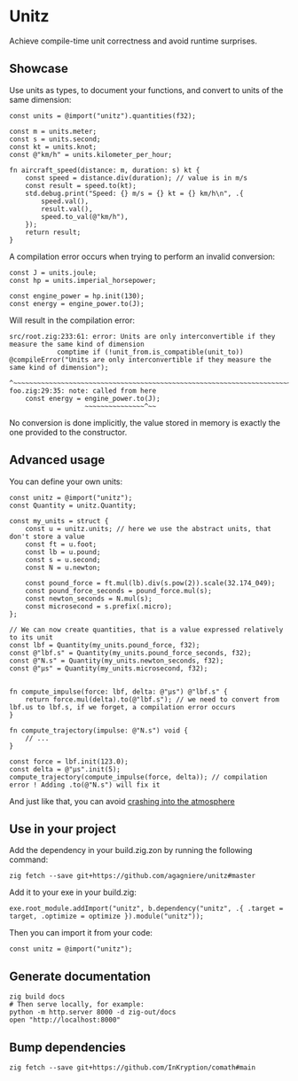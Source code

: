 # Unitz

Achieve compile-time unit correctness and avoid runtime surprises.

## Showcase

Use units as types, to document your functions, and convert to units of the same dimension:

```zig
const units = @import("unitz").quantities(f32);

const m = units.meter;
const s = units.second;
const kt = units.knot;
const @"km/h" = units.kilometer_per_hour;

fn aircraft_speed(distance: m, duration: s) kt {
	const speed = distance.div(duration); // value is in m/s
	const result = speed.to(kt);
	std.debug.print("Speed: {} m/s = {} kt = {} km/h\n", .{
		speed.val(),
		result.val(),
		speed.to_val(@"km/h"),
	});
	return result;
}
```

A compilation error occurs when trying to perform an invalid conversion:

```zig
const J = units.joule;
const hp = units.imperial_horsepower;

const engine_power = hp.init(130);
const energy = engine_power.to(J);
```
Will result in the compilation error:
```zig
src/root.zig:233:61: error: Units are only interconvertible if they measure the same kind of dimension
            comptime if (!unit_from.is_compatible(unit_to)) @compileError("Units are only interconvertible if they measure the same kind of dimension");
                                                            ^~~~~~~~~~~~~~~~~~~~~~~~~~~~~~~~~~~~~~~~~~~~~~~~~~~~~~~~~~~~~~~~~~~~~~~~~~~~~~~~~~~~~~~~~~~
foo.zig:29:35: note: called from here
    const energy = engine_power.to(J);
                   ~~~~~~~~~~~~~~~^~~
```

No conversion is done implicitly, the value stored in memory is exactly the one provided to the constructor.

## Advanced usage

You can define your own units:

```zig
const unitz = @import("unitz");
const Quantity = unitz.Quantity;

const my_units = struct {
	const u = unitz.units; // here we use the abstract units, that don't store a value
	const ft = u.foot;
	const lb = u.pound;
	const s = u.second;
	const N = u.newton;

	const pound_force = ft.mul(lb).div(s.pow(2)).scale(32.174_049);
	const pound_force_seconds = pound_force.mul(s);
	const newton_seconds = N.mul(s);
	const microsecond = s.prefix(.micro);
};

// We can now create quantities, that is a value expressed relatively to its unit
const lbf = Quantity(my_units.pound_force, f32);
const @"lbf.s" = Quantity(my_units.pound_force_seconds, f32);
const @"N.s" = Quantity(my_units.newton_seconds, f32);
const @"μs" = Quantity(my_units.microsecond, f32);


fn compute_impulse(force: lbf, delta: @"μs") @"lbf.s" {
	return force.mul(delta).to(@"lbf.s"); // we need to convert from lbf.us to lbf.s, if we forget, a compilation error occurs
}

fn compute_trajectory(impulse: @"N.s") void {
	// ...
}

const force = lbf.init(123.0);
const delta = @"μs".init(5);
compute_trajectory(compute_impulse(force, delta)); // compilation error ! Adding .to(@"N.s") will fix it
```

And just like that, you can avoid [crashing into the atmosphere](https://en.wikipedia.org/wiki/Mars_Climate_Orbiter#Cause_of_failure)

## Use in your project

Add the dependency in your build.zig.zon by running the following command:

```shell
zig fetch --save git+https://github.com/agagniere/unitz#master
```

Add it to your exe in your build.zig:
```zig
exe.root_module.addImport("unitz", b.dependency("unitz", .{ .target = target, .optimize = optimize }).module("unitz"));
```

Then you can import it from your code:
```zig
const unitz = @import("unitz");
```

## Generate documentation

```shell
zig build docs
# Then serve locally, for example:
python -m http.server 8000 -d zig-out/docs
open "http://localhost:8000"
```

## Bump dependencies

```shell
zig fetch --save git+https://github.com/InKryption/comath#main
```
